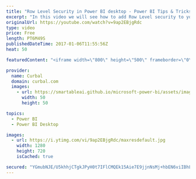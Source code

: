 ```yaml
---
title: "Row Level Security in Power BI desktop - Power BI Tips & Tricks #27"
excerpt: "In this video we will see how to add Row Level security to your Power BI data.  Row Level security is used to restrict data access for given users. Filters restrict data at the row level. You can define filters within roles. What is Row Level Security: https://powerbi.microsoft.com/en-us/documentation/powerbi-admin-rls/"
originalUrl: https://youtube.com/watch?v=9ap2EBjgRdc
type: video
price: Free
length: PT6M49S
publishedDateTime: 2017-01-06T11:55:56Z
heat: 50

featuredContent: "<iframe width=\"800\" height=\"500\" frameborder=\"0\" src=\"https://www.youtube.com/embed/9ap2EBjgRdc\" allow=\"accelerometer; autoplay; encrypted-media; gyroscope; picture-in-picture\" allowfullscreen></iframe>"

provider:
  name: Curbal
  domain: curbal.com
  images:
    - url: https://smartableai.github.io/microsoft-power-bi/assets/images/organizations/curbal.com-50x50.jpg
      width: 50
      height: 50

topics:
  - Power BI
  - Power BI Desktop

images:
  - url: https://i.ytimg.com/vi/9ap2EBjgRdc/maxresdefault.jpg
    width: 1280
    height: 720
    isCached: true

secured: "YGmubNJE/U5khhjCTgkJPyH0t7IFlCMQEk15Aie7E9jjnNsMj+hbEN6viIBhL2x2VfXsIhzxOjDf7LHGXDfeB8YU9vZZ3vQFo11CROYqaIoP+YSKDs5mSohYIUMCbjsUxWvOua3FfqrX4LPanwKyrj+E2b1dozt59OL2ppglyxERqZZn1fIEok4Y2OLdvEfcq+j8Igi6HSAJlD3ul/kau8BtdyhDqTGeY7/+jLhwBt3qJHjJxoFKj0c6bJN0rEps+qB97y8IK8ICoFq1WH0oGtnjyOIWk02AnP0vOmyXQBLpPcQyY7ABn9hSVkVm6ZDBLDyh5tesWyzVdrv39yNF+zYcsU7mmuRjLtvxQ045OIUoUQH88IrY3Gi51nLmtAk3f4/1aqGdXU+grN5l2GhajPJOsGmShGnM6PGnQLwe2HE=;CTluJ1B8fpWkmRoCYemC8A=="
---
```


